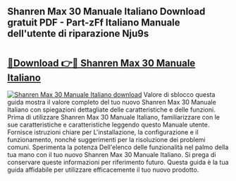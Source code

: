 ## Shanren Max 30 Manuale Italiano Download gratuit PDF - Part-zFf Italiano Manuale dell'utente di riparazione Nju9s

# <h2><a href="http://dfcjuw6.blite.top/?on=Shanren+Max+30+Manuale+Italiano">🔗Download 👉🔴 Shanren Max 30 Manuale Italiano</a></h2>

[![Shanren Max 30 Manuale Italiano download](https://i.imgur.com/lujVjoI.png)](http://dfcjuw6.blite.top/?on=Shanren+Max+30+Manuale+Italiano)
Valore di sblocco questa guida mostra il valore completo del tuo nuovo Shanren Max 30 Manuale Italiano con spiegazioni dettagliate delle caratteristiche e delle funzioni. Prima di utilizzare Shanren Max 30 Manuale Italiano, familiarizzare con le sue caratteristiche e caratteristiche leggendo questo Manuale utente. Fornisce istruzioni chiare per L'installazione, la configurazione e il funzionamento, nonché suggerimenti per la risoluzione dei problemi comuni. Sperimenta la potenza Dell'elenco delle funzionalità nel palmo della tua mano con il tuo nuovo Shanren Max 30 Manuale Italiano. Si prega di conservare queste informazioni per riferimento futuro. Questa guida è la tua guida affidabile per utilizzare efficacemente il tuo nuovo prodotto.
